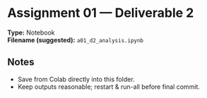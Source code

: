 # Assignment 01 — Deliverable 2
**Type:** Notebook  
**Filename (suggested):** `a01_d2_analysis.ipynb`

## Notes
- Save from Colab directly into this folder.
- Keep outputs reasonable; restart & run-all before final commit.
